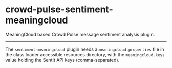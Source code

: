 crowd-pulse-sentiment-meaningcloud
============================

MeaningCloud based Crowd Pulse message sentiment analysis plugin.

----------------------------

The `sentiment-meaningcloud` plugin needs a `meaningcloud.properties` file in the class loader accessible 
resources directory, with the `meaningcloud.keys` value holding the SentIt API keys (comma-separated).
